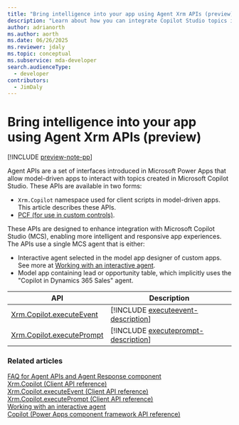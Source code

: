 ```yaml
---
title: "Bring intelligence into your app using Agent Xrm APIs (preview)"
description: "Learn about how you can integrate Copilot Studio topics into your model-driven apps using Agent Xrm APIs."
author: adrianorth
ms.author: aorth
ms.date: 06/26/2025
ms.reviewer: jdaly
ms.topic: conceptual
ms.subservice: mda-developer
search.audienceType: 
  - developer
contributors: 
  - JimDaly
---
```


# Bring intelligence into your app using Agent Xrm APIs (preview)

[!INCLUDE [preview-note-pp](~/../shared-content/shared/preview-includes/preview-note-pp.md)]

Agent APIs are a set of interfaces introduced in Microsoft Power Apps that allow model-driven apps to interact with topics created in Microsoft Copilot Studio. These APIs are available in two forms:

- `Xrm.Copilot` namespace used for client scripts in model-driven apps. This article describes these APIs.
- [PCF (for use in custom controls)](../../component-framework/bring-intelligence-using-agent-apis.md).

These APIs are designed to enhance integration with Microsoft Copilot Studio (MCS), enabling more intelligent and responsive app experiences. The APIs use a single MCS agent that is either:
- Interactive agent selected in the model app designer of custom apps. See more at [Working with an interactive agent](../../../maker/model-driven-apps/add-agents-to-app.md#working-with-an-interactive-agent).
- Model app containing lead or opportunity table, which implicitly uses the "Copilot in Dynamics 365 Sales" agent.

|API|Description|
|---------|---------|
|[Xrm.Copilot.executeEvent](reference/Xrm-Copilot/executeevent.md)|[!INCLUDE [executeevent-description](reference/Xrm-Copilot/includes/executeevent-description.md)]|
|[Xrm.Copilot.executePrompt](reference/Xrm-Copilot/executeprompt.md)|[!INCLUDE [executeprompt-description](reference/Xrm-Copilot/includes/executeprompt-description.md)]|


### Related articles

[FAQ for Agent APIs and Agent Response component](../../../maker/common/faq-agent-api-component.md)  
[Xrm.Copilot (Client API reference)](reference/xrm-copilot.md)  
[Xrm.Copilot.executeEvent (Client API reference)](reference/Xrm-Copilot/executeevent.md)  
[Xrm.Copilot.executePrompt (Client API reference)](reference/Xrm-Copilot/executeprompt.md)  
[Working with an interactive agent](../../../maker/model-driven-apps/add-agents-to-app.md#working-with-an-interactive-agent)  
[Copilot (Power Apps component framework API reference)](../../component-framework/reference/copilot.md)
